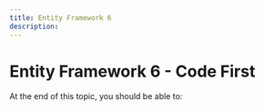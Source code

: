```yaml
---
title: Entity Framework 6
description: 
---
```

# Entity Framework 6 - Code First

At the end of this topic, you should be able to:



